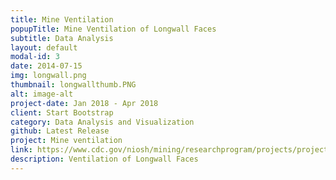 ```yaml
---
title: Mine Ventilation
popupTitle: Mine Ventilation of Longwall Faces
subtitle: Data Analysis
layout: default
modal-id: 3
date: 2014-07-15
img: longwall.png
thumbnail: longwallthumb.PNG
alt: image-alt
project-date: Jan 2018 - Apr 2018
client: Start Bootstrap
category: Data Analysis and Visualization
github: Latest Release
project: Mine ventilation
link: https://www.cdc.gov/niosh/mining/researchprogram/projects/project_2014_927ZLDT.html
description: Ventilation of Longwall Faces
---
```

